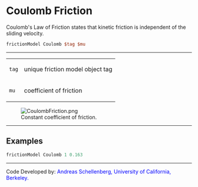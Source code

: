 # Coulomb Friction

Coulomb's Law of Friction states that kinetic friction is
independent of the sliding velocity.

```tcl
frictionModel Coulomb $tag $mu
```

<hr />
<table>
<tbody>
<tr class="odd">
<td><code class="parameter-table-variable">tag</code></td>
<td><p>unique friction model object tag</p></td>
</tr>
<tr class="even">
<td><code class="parameter-table-variable">mu</code></td>
<td><p>coefficient of friction</p></td>
</tr>
</tbody>
</table>
<figure>
<img src="/_static/wiki/CoulombFriction.png" alt="CoulombFriction.png" />
<figcaption aria-hidden="true">Constant coefficient of friction.</figcaption>
</figure>
<hr />

## Examples

```tcl
frictionModel Coulomb 1 0.163
```


<hr />
<p>Code Developed by: <span style="color:blue"> Andreas
Schellenberg, University of California, Berkeley. </span></p>
